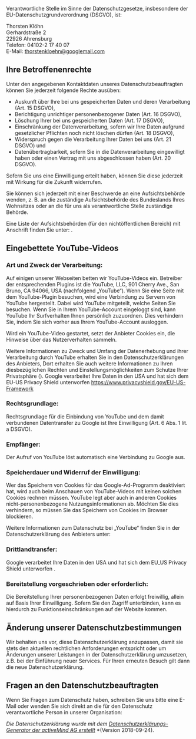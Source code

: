 Verantwortliche Stelle im Sinne der Datenschutzgesetze, insbesondere der
EU-Datenschutzgrundverordnung (DSGVO), ist:

Thorsten Klöhn \
Gerhardstraße 2 \
22926 Ahrensburg \
Telefon: 04102-2 17 40 07 \
E-Mail: thorstenkloehn@googlemail.com

##  Ihre Betroffenenrechte

Unter den angegebenen Kontaktdaten unseres Datenschutzbeauftragten
können Sie jederzeit folgende Rechte ausüben:

-   Auskunft über Ihre bei uns gespeicherten Daten und deren
    Verarbeitung (Art. 15 DSGVO),
-   Berichtigung unrichtiger personenbezogener Daten (Art. 16 DSGVO),
-   Löschung Ihrer bei uns gespeicherten Daten (Art. 17 DSGVO),
-   Einschränkung der Datenverarbeitung, sofern wir Ihre Daten aufgrund
    gesetzlicher Pflichten noch nicht löschen dürfen (Art. 18 DSGVO),
-   Widerspruch gegen die Verarbeitung Ihrer Daten bei uns (Art. 21
    DSGVO) und
-   Datenübertragbarkeit, sofern Sie in die Datenverarbeitung
    eingewilligt haben oder einen Vertrag mit uns abgeschlossen haben
    (Art. 20 DSGVO).

Sofern Sie uns eine Einwilligung erteilt haben, können Sie diese
jederzeit mit Wirkung für die Zukunft widerrufen.

Sie können sich jederzeit mit einer Beschwerde an eine Aufsichtsbehörde
wenden, z. B. an die zuständige Aufsichtsbehörde des Bundeslands Ihres
Wohnsitzes oder an die für uns als verantwortliche Stelle zuständige
Behörde.

Eine Liste der Aufsichtsbehörden (für den nichtöffentlichen Bereich) mit
Anschrift finden Sie unter:
.

## Eingebettete YouTube-Videos


### Art und Zweck der Verarbeitung:

Auf einigen unserer Webseiten betten wir YouTube-Videos ein. Betreiber
der entsprechenden Plugins ist die YouTube, LLC, 901 Cherry Ave., San
Bruno, CA 94066, USA (nachfolgend „YouTube“). Wenn Sie eine Seite mit
dem YouTube-Plugin besuchen, wird eine Verbindung zu Servern von YouTube
hergestellt. Dabei wird YouTube mitgeteilt, welche Seiten Sie besuchen.
Wenn Sie in Ihrem YouTube-Account eingeloggt sind, kann YouTube Ihr
Surfverhalten Ihnen persönlich zuzuordnen. Dies verhindern Sie, indem
Sie sich vorher aus Ihrem YouTube-Account ausloggen.

Wird ein YouTube-Video gestartet, setzt der Anbieter Cookies ein, die
Hinweise über das Nutzerverhalten sammeln.

Weitere Informationen zu Zweck und Umfang der Datenerhebung und ihrer
Verarbeitung durch YouTube erhalten Sie in den Datenschutzerklärungen
des Anbieters, Dort erhalten Sie auch weitere Informationen zu Ihren
diesbezüglichen Rechten und Einstellungsmöglichkeiten zum Schutze Ihrer
Privatsphäre (). Google verarbeitet
Ihre Daten in den USA und hat sich dem EU-US Privacy Shield unterworfen
https://www.privacyshield.gov/EU-US-Framework

### Rechtsgrundlage:

Rechtsgrundlage für die Einbindung von YouTube und dem damit verbundenen
Datentransfer zu Google ist Ihre Einwilligung (Art. 6 Abs. 1 lit. a
DSGVO).

### Empfänger:

Der Aufruf von YouTube löst automatisch eine Verbindung zu Google aus.

### Speicherdauer und Widerruf der Einwilligung:

Wer das Speichern von Cookies für das Google-Ad-Programm deaktiviert
hat, wird auch beim Anschauen von YouTube-Videos mit keinen solchen
Cookies rechnen müssen. YouTube legt aber auch in anderen Cookies
nicht-personenbezogene Nutzungsinformationen ab. Möchten Sie dies
verhindern, so müssen Sie das Speichern von Cookies im Browser
blockieren.

Weitere Informationen zum Datenschutz bei „YouTube“ finden Sie in der
Datenschutzerklärung des Anbieters unter:


### Drittlandtransfer:

Google verarbeitet Ihre Daten in den USA und hat sich dem EU\_US Privacy
Shield unterworfen .

### Bereitstellung vorgeschrieben oder erforderlich:

Die Bereitstellung Ihrer personenbezogenen Daten erfolgt freiwillig,
allein auf Basis Ihrer Einwilligung. Sofern Sie den Zugriff unterbinden,
kann es hierdurch zu Funktionseinschränkungen auf der Website kommen.

## Änderung unserer Datenschutzbestimmungen


Wir behalten uns vor, diese Datenschutzerklärung anzupassen, damit sie
stets den aktuellen rechtlichen Anforderungen entspricht oder um
Änderungen unserer Leistungen in der Datenschutzerklärung umzusetzen,
z.B. bei der Einführung neuer Services. Für Ihren erneuten Besuch gilt
dann die neue Datenschutzerklärung.

## Fragen an den Datenschutzbeauftragten

Wenn Sie Fragen zum Datenschutz haben, schreiben Sie uns bitte eine
E-Mail oder wenden Sie sich direkt an die für den Datenschutz
verantwortliche Person in unserer Organisation:

*Die Datenschutzerklärung wurde mit dem*
[*Datenschutzerklärungs-Generator der activeMind AG
erstellt*](https://www.activemind.de/datenschutz/datenschutzhinweis-generator/)
*(Version 2018-09-24).